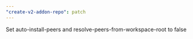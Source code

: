 ```yaml
---
"create-v2-addon-repo": patch
---
```


Set auto-install-peers and resolve-peers-from-workspace-root to false
